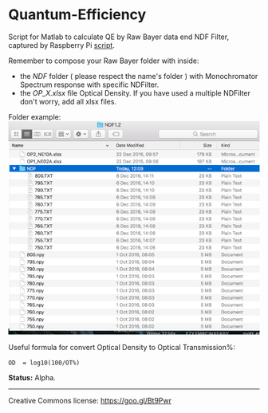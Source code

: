 # Quantum-Efficiency
Script for Matlab to calculate QE by Raw Bayer data end NDF Filter, captured by Raspberry Pi [script](https://goo.gl/5aY3ID).  

Remember to compose your Raw Bayer folder with inside:  
* the *NDF* folder ( please respect the name's folder ) with Monochromator Spectrum response with specific NDFilter.  
* the *OP_X.xlsx* file Optical Density. If you have used a multiple NDFilter don't worry, add all xlsx files.

Folder example:  
![Folder Example](https://raw.githubusercontent.com/DaveCalaway/Quantum-Efficiency/master/BayerRgb_to_rgb+NDF/folder_example.png)

Useful formula for convert Optical Density to Optical Transmission%:

    OD  = log10(100/OT%)

**Status:** Alpha.

------------------------
Creative Commons license: https://goo.gl/Bt9Pwr
